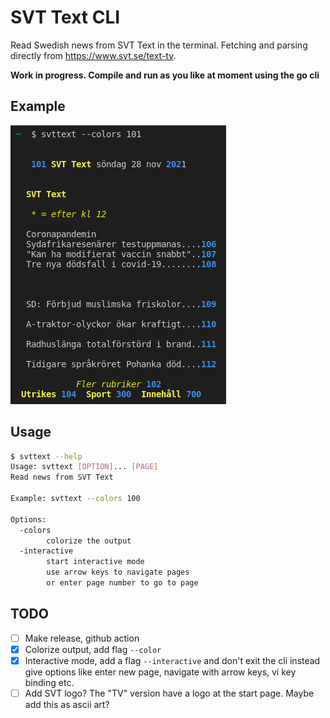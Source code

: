 # SVT Text CLI

Read Swedish news from SVT Text in the terminal. Fetching and parsing directly from https://www.svt.se/text-tv.

**Work in progress. Compile and run as you like at moment using the go cli**

## Example

![Example](./doc/example.png)

## Usage

```sh
$ svttext --help
Usage: svttext [OPTION]... [PAGE]
Read news from SVT Text

Example: svttext --colors 100

Options:
  -colors
        colorize the output
  -interactive
        start interactive mode
        use arrow keys to navigate pages
        or enter page number to go to page
```

## TODO

- [ ] Make release, github action
- [x] Colorize output, add flag `--color`
- [x] Interactive mode, add a flag `--interactive` and don't exit the cli instead give options like enter new page, navigate with arrow keys, vi key binding etc.
- [ ] Add SVT logo? The "TV" version have a logo at the start page. Maybe add this as ascii art?
